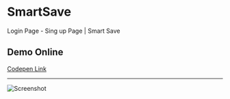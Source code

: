 # SmartSave
Login Page - Sing up Page | Smart Save

## Demo Online

[Codepen Link](https://codepen.io/emnatkins/full/QWVpgYR)
<hr>

![Screenshot](https://github.com/emnatkins/SmartSave/assets/102804483/10323377-f6dc-4dac-ad63-d8a7924d5c9c)
